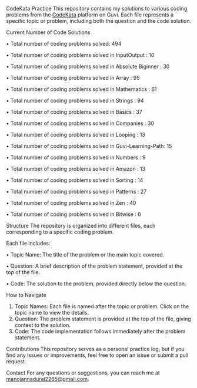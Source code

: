 CodeKata Practice
This repository contains my solutions to various coding problems from the [CodeKata](https://www.guvi.in/code-kata/) platform on Guvi.
Each file represents a specific topic or problem, including both the question and the code solution.


Current Number of Code Solutions

• Total number of coding problems solved: 494

• Total number of coding problems solved in InputOutput       : 10

• Total number of coding problems solved in Absolute Biginner : 30

• Total number of coding problems solved in Array             : 95

• Total number of coding problems solved in Mathematics       : 61

• Total number of coding problems solved in Strings           : 94

• Total number of coding problems solved in Basics            : 37

• Total number of coding problems solved in Companies         : 30

• Total number of coding problems solved in Looping           : 13

• Total number of coding problems solved in Guvi-Learning-Path: 15

• Total number of coding problems solved in Numbers           : 9

• Total number of coding problems solved in Amazon            : 13

• Total number of coding problems solved in Sorting           : 14

• Total number of coding problems solved in Patterns          : 27

• Total number of coding problems solved in Zen               : 40

• Total number of coding problems solved in Bitwise           : 6


Structure
The repository is organized into different files, each corresponding to a specific coding problem. 

Each file includes:

• Topic Name: The title of the problem or the main topic covered.

• Question: A brief description of the problem statement, provided at the top of the file.

• Code: The solution to the problem, provided directly below the question.

How to Navigate
1) Topic Names: Each file is named after the topic or problem. Click on the topic name to view the details.
2) Question: The problem statement is provided at the top of the file, giving context to the solution.
3) Code: The code implementation follows immediately after the problem statement.

Contributions
This repository serves as a personal practice log, but if you find any issues or improvements, feel free to open an issue or submit a pull request.

Contact
For any questions or suggestions, you can reach me at [manojannadurai2265@gmail.com](mailto:manojannadurai2265@gmail.com).
